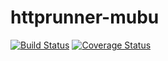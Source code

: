 # httprunner-mubu
[![Build Status](https://travis-ci.com/xj2019033/httprunner-mubu.svg?branch=master)](https://travis-ci.com/xj2019033/httprunner-mubu)
[![Coverage Status](https://coveralls.io/repos/github/xj2019033/httprunner-mubu/badge.svg?branch=master)](https://coveralls.io/github/xj2019033/httprunner-mubu?branch=master)